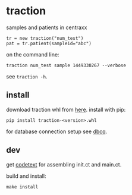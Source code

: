 # traction

samples and patients in centraxx

```
tr = new traction("num_test")
pat = tr.patient(sampleid="abc")
```

on the command line:

```
traction num_test sample 1449330267 --verbose
```

see `traction -h`.

## install

download traction whl from
[here](https://github.com/numlims/traction/releases). install with
pip:

```
pip install traction-<version>.whl
```

for database connection setup see
[dbcq](https://github.com/numlims/dbcq?tab=readme-ov-file#db-connection).


## dev

get [codetext](github.com/tnustrings/codetext) for assembling init.ct
and main.ct.

build and install:

```
make install
```